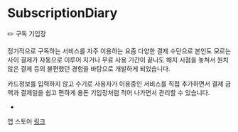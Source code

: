 # SubscriptionDiary

✏️ 구독 기입장

정기적으로 구독하는 서비스를 자주 이용하는 요즘
다양한 결제 수단으로 본인도 모르는 사이 결제가 자동으로 이루어 지거나
무료 사용 기간이 끝나도 해지 시점을 놓쳐서
원치 않은 결제 등의 불편했던 경험을 바탕으로 개발하게 되었습니다. 

카드정보를 입력하지 않고
수기로 사용자가 이용중인 서비스를 직접 추가하면서
결제 금액과 결제일을 쉽고 편하게
용돈 기입장처럼 적어 나가면서 관리할 수 있습니다.

-
앱 스토어 [링크](https://apps.apple.com/kr/app/구독-기입장/id1564284442)

